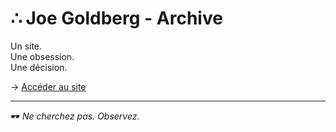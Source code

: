# ∴ Joe Goldberg - Archive

Un site.  
Une obsession.  
Une décision.

→ [Accéder au site](https://joe-goldberg-site.vercel.app)

---

🕶️ *Ne cherchez pas. Observez.*
